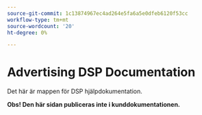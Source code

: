 ```yaml
---
source-git-commit: 1c13874967ec4ad264e5fa6a5e0dfeb6120f53cc
workflow-type: tm+mt
source-wordcount: '20'
ht-degree: 0%

---
```

# Advertising DSP Documentation

Det här är mappen för DSP hjälpdokumentation.

**Obs! Den här sidan publiceras inte i kunddokumentationen.**
